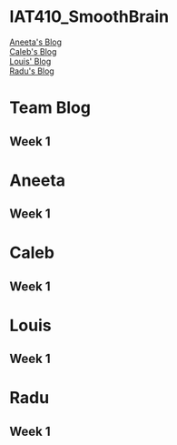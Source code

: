# IAT410_SmoothBrain

[Aneeta's Blog](#aneeta)<br>
[Caleb's Blog](#caleb)<br>
[Louis' Blog](#louis)<br>
[Radu's Blog](#radu)<br>

# Team Blog

## Week 1

# Aneeta
  ## Week 1

# Caleb
  ## Week 1

# Louis
  ## Week 1

# Radu
  ## Week 1
  
